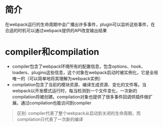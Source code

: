 # 简介
在webpack运行的生命周期中会广播出许多事件，plugin可以监听这些事件，在合适的时机可以通过webpack提供的API改变输出结果
# compiler和compilation
- compiler包含了webpack环境所有的配置信息，包含options、hook、loaders、plugins这些信息，这个对象在webpack启动时被实例化，它是全局唯一的（可以简单地将其理解为webpack实例）
- compilation包含了当前的模块资源、编译生成资源、变化的文件等。当webpack以开发模式运行时，每当检测到一个文件变化，一次新的compilation将被创建。compilation对象也提供了很多事件回调供插件做扩展。通过compilation也能访问到compiler

> 区别: compiler代表了整个webpack从启动到关闭的生命周期，而compilation只代表了一次新的编译
